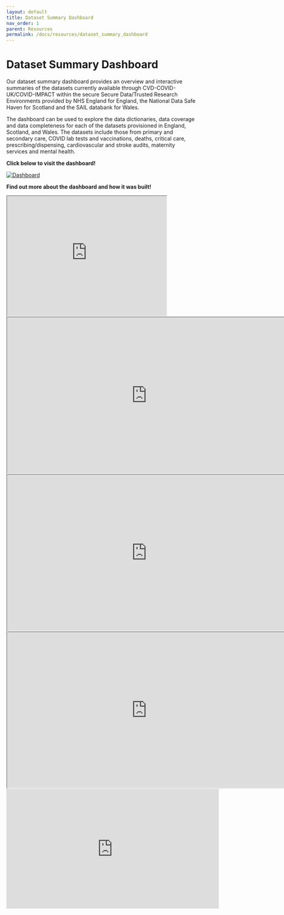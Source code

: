 ```yaml
---
layout: default
title: Dataset Summary Dashboard
nav_order: 1
parent: Resources
permalink: /docs/resources/dataset_summary_dashboard
---
```


# Dataset Summary Dashboard

Our dataset summary dashboard provides an overview and interactive summaries of the datasets currently available through CVD-COVID-UK/COVID-IMPACT within the secure Secure Data/Trusted Research Environments provided by NHS England for England, the National Data Safe Haven for Scotland and the SAIL databank for Wales. 
 
The dashboard can be used to explore the data dictionaries, data coverage and data completeness for each of the datasets provisioned in England, Scotland, and Wales. The datasets include those from primary and secondary care, COVID lab tests and vaccinations, deaths, critical care, prescribing/dispensing, cardiovascular and stroke audits, maternity services and mental health.

**Click below to visit the dashboard!**

<a href="https://bhfdatasciencecentre.org/dashboard/" target="_blank">
  <img src="https://fionnachalmers.github.io/BHF-DSC-HDS-documentation/assets/images/dashboard.png" alt="Dashboard">
</a>

**Find out more about the dashboard and how it was built!**


<iframe width="420" height="315"
src="https://www.youtube.com/embed/tgbNymZ7vqY">
</iframe>

<iframe width="736" height="410"
src="https://www.youtube.com/embed/JpSkY9zMx3w&t=538s?autoplay=1&mute=1">
</iframe>

<iframe width="736" height="410"
src="https://www.youtube.com/embed/JpSkY9zMx3w&t=538s">
</iframe>

<iframe width="736" height="410"
src="https://www.youtube.com/embed/JpSkY9zMx3w&t=538sautoplay=1&mute=1">
</iframe>

<iframe width="560" height="315" src="https://www.youtube.com/embed/JpSkY9zMx3w?start=538" frameborder="0" allow="accelerometer; autoplay; encrypted-media; gyroscope; picture-in-picture" allowfullscreen></iframe>
